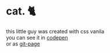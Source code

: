 # cat. :cat2:
this little guy was created with css vanila <br/>
you can see it in [codepen](https://codepen.io/inbar2/pen/rNwEjRW) <br/>
or as [git-page](https://inbardanieli.github.io/Cat-CSS/)
